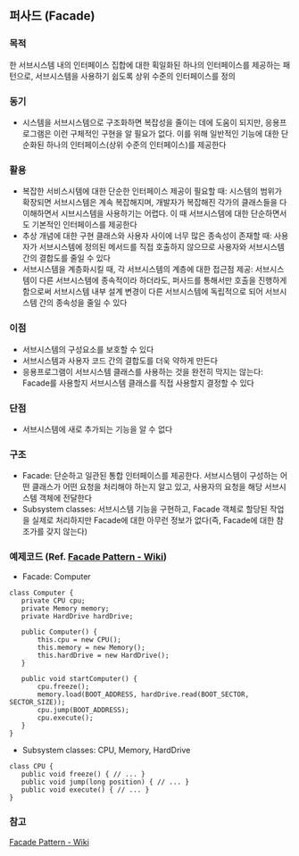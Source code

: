 ## 퍼사드 (Facade)

### 목적
한 서브시스템 내의 인터페이스 집합에 대한 획일화된 하나의 인터페이스를 제공하는 패턴으로, 서브시스템을 사용하기 쉽도록 상위 수준의 인터페이스를 정의

### 동기
- 시스템을 서브시스템으로 구조화하면 복잡성을 줄이는 데에 도움이 되지만, 응용프로그램은 이런 구체적인 구현을 알 필요가 없다. 이를 위해 일반적인 기능에 대한 단순화된 하나의 인터페이스(상위 수준의 인터페이스)를 제공한다

### 활용
- 복잡한 서비스시템에 대한 단순한 인터페이스 제공이 필요할 때: 시스템의 범위가 확장되면 서브시스템은 계속 복잡해지며, 개발자가 복잡해진 각가의 클래스들을 다 이해하면서 시브시스템을 사용하기는 어렵다. 이 때 서브시스템에 대한 단순하면서도 기본적인 인터페이스를 제공한다
- 추상 개념에 대한 구현 클래스와 사용자 사이에 너무 많은 종속성이 존재할 때: 사용자가 서브시스템에 정의된 메서드를 직접 호출하지 않으므로 사용자와 서브시스템 간의 결합도를 줄일 수 있다
- 서브시스템을 계층화시킬 때, 각 서브시스템의 계층에 대한 접근점 제공: 서브시스템이 다른 서브시스템에 종속적이라 하더라도, 퍼사드를 통해서만 호출을 진행하게 함으로써 서브시스템 내부 설계 변경이 다른 서브시스템에 독립적으로 되어 서브시스템 간의 종속성을 줄일 수 있다

### 이점
- 서브시스템의 구성요소를 보호할 수 있다
- 서브시스템과 사용자 코드 간의 결합도를 더욱 약하게 만든다
- 응용프로그램이 서브시스템 클래스를 사용하는 것을 완전히 막지는 않는다: Facade를 사용할지 서브시스템 클래스를 직접 사용할지 결정할 수 있다

### 단점
- 서브시스템에 새로 추가되는 기능을 알 수 없다

### 구조
- Facade: 단순하고 일관된 통합 인터페이스를 제공한다. 서브시스템이 구성하는 어떤 클래스가 어떤 요청을 처리해야 하는지 알고 있고, 사용자의 요청을 해당 서브시스템 객체에 전달한다
- Subsystem classes: 서브시스템 기능을 구현하고, Facade 객체로 할당된 작업을 실제로 처리하지만 Facade에 대한 아무런 정보가 없다(즉, Facade에 대한 참조가를 갖지 않는다)

### 예제코드 (Ref. [Facade Pattern - Wiki](https://ko.wikipedia.org/wiki/%ED%8D%BC%EC%82%AC%EB%93%9C_%ED%8C%A8%ED%84%B4))
- Facade: Computer
```
class Computer {
   private CPU cpu;
   private Memory memory;
   private HardDrive hardDrive;
 
   public Computer() {
       this.cpu = new CPU();
       this.memory = new Memory();
       this.hardDrive = new HardDrive();
   }
 
   public void startComputer() {
       cpu.freeze();
       memory.load(BOOT_ADDRESS, hardDrive.read(BOOT_SECTOR, SECTOR_SIZE));
       cpu.jump(BOOT_ADDRESS);
       cpu.execute();
   }
}
```

- Subsystem classes: CPU, Memory, HardDrive
```
class CPU {
   public void freeze() { // ... }
   public void jump(long position) { // ... }
   public void execute() { // ... }
}
```

### 참고
[Facade Pattern - Wiki](https://ko.wikipedia.org/wiki/%ED%8D%BC%EC%82%AC%EB%93%9C_%ED%8C%A8%ED%84%B4)
